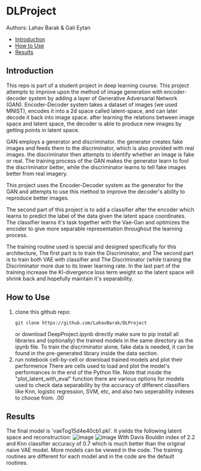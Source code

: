 # DLProject

Authors: Lahav Barak & Gali Eytan

* [Introduction](#introduction)
* [How to Use](#how-to-use)
* [Results](#results)

## Introduction
This repo is part of a student project in deep learning course.
This project attempts to improve upon the method of image generation with encoder-decoder system by adding a layer of Generative Adversarial Network (GAN).
Encoder-Decoder system takes a dataset of images (we used MNIST), encodes it into a 2d space called latent-space, and can later decode it back into image space.
after learning the relations between image space and latent space, the decoder is able to produce new images by getting points in latent space.

GAN employs a generator and discriminator. the generator creates fake images and feeds them to the discriminator, which is also provided with real images. the discriminator then attempts to identify whether an image is fake or real.
The training process of the GAN makes the generator learn to fool the discriminator better, while the discriminator learns to tell fake images better from real imagery.

This project uses the Encoder-Decoder system as the generator for the GAN and attempts to use this method to improve the decoder's ability to reproduce better images.

The second part of this project is to add a classifier after the encoder which learns to predict the label of the data given the latent space coordinates. The classifier learns it's task together with the Vae-Gan and optimizes the encoder to give more separable representation throughout the learning process.

The training routine used is special and designed specifically for this architecture, The first part is to train the Discriminator, and The second part is to train both VAE with classifier and The Discriminator (while training the Discriminator more due to its lower learning rate. In the last part of the training increase the Kl-divergence loss term weight so the latent space will shrink back and hopefully maintain it's separability.

## How to Use
1. clone this github repo:
   ```
   git clone https://github.com/LahavBarak/DLProject
   ```
   or download DeepProject.ipynb directly
   make sure to pip install all libraries and (optionally) the trained models in the same directory as the ipynb file.
   To train the discriminator alone, fake data is needed, it can be found in the pre-generated library inside the data section.
3. run notebook cell-by-cell or download trained models and plot their performence
   There are cells used to load and plot the model's performances in the end of the Python file.
   Note that inside the "plot_latent_with_eval" function there are various options for models used to check data separability by the accuracy of different classifiers like Knn, logistic regression, SVM, etc, and also two seperability indexes to choose from.
.00



## Results
The final model is 'vaeTog15d4e40cb1.pkl'. It yields the following latent space and reconstruction:
![image](https://github.com/user-attachments/assets/0f446cfa-9c71-4808-92cf-352f0d55371d)
![image](https://github.com/user-attachments/assets/643e4889-b3bf-4e1e-bb5f-dc882ca8adda)
With Davis Bouldin index of 2.2 and Knn classifier accuracy of 0.7 which is much better than the original naive VAE model.
More models can be viewed in the code. The training routines are different for each model and in the code are the default routines.
